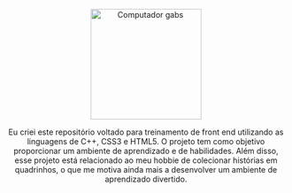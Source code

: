 
<p align="center"> <img src="https://64.media.tumblr.com/d9c7e55e50d3857cc4a1eb1c179145db/tumblr_ouus52NExc1tooympo1_400.gifv" min-width="200px" max-width="200px" width="200px" align="center" alt="Computador gabs"> </p>

<p align="center"> 
Eu criei este repositório voltado para treinamento de front end utilizando as linguagens de C++, CSS3 e HTML5. O projeto tem como objetivo proporcionar um ambiente de aprendizado e de habilidades. Além disso, esse projeto está relacionado ao meu hobbie de colecionar histórias em quadrinhos, o que me motiva ainda mais a desenvolver um ambiente de aprendizado divertido.
</p>
